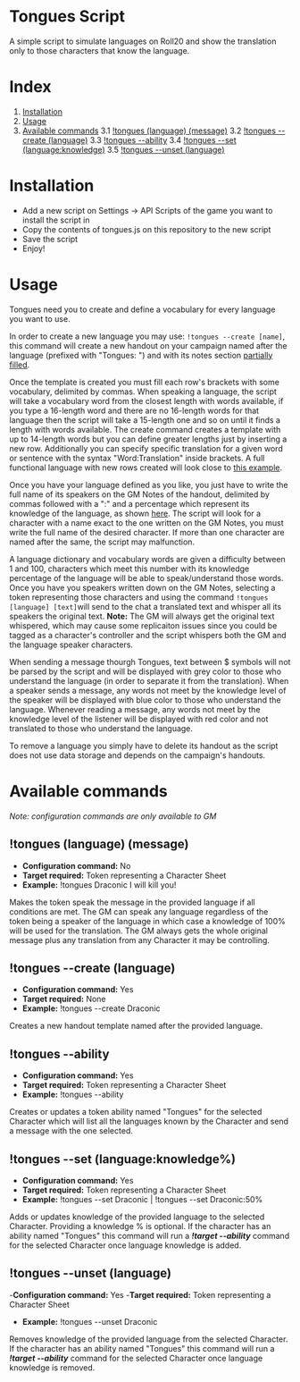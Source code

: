 # Tongues Script
A simple script to simulate languages on Roll20 and show the translation only to those characters that know the language.

# Index
1. [Installation](#installation)
2. [Usage](#usage)
3. [Available commands](#available-commands)
    3.1 [!tongues (language) (message)](#tongues-language-message)
    3.2 [!tongues --create (language)](#tongues---create-language)
    3.3 [!tongues --ability](#tongues---ability)
    3.4 [!tongues --set (language:knowledge)](#tongues---set-languageknowledge)
    3.5 [!tongues --unset (language)](#tongues---unset-language)

# Installation
- Add a new script on Settings -> API Scripts of the game you want to install the script in
- Copy the contents of tongues.js on this repository to the new script
- Save the script
- Enjoy!

# Usage
Tongues need you to create and define a vocabulary for every language you want to use.

In order to create a new language you may use: `!tongues --create [name]`, this command will create a new handout on your campaign named after the language (prefixed with "Tongues: ") and with its notes section [partially filled](https://i.gyazo.com/f42ef037efb3744221834743081696b1.png).

Once the template is created you must fill each row's brackets with some vocabulary, delimited by commas. When speaking a language, the script will take a vocabulary word from the closest length with words available, if you type a 16-length word and there are no 16-length words for that language then the script will take a 15-length one and so on until it finds a length with words available. The create command creates a template with up to 14-length words but you can define greater lengths just by inserting a new row.
Additionally you can specify specific translation for a given word or sentence with the syntax "Word:Translation" inside brackets.
A full functional language with new rows created will look close to [this example](https://i.gyazo.com/1eb5a7f0ad688a6fa0281172a828d9f4.png).

Once you have your language defined as you like, you just have to write the full name of its speakers on the GM Notes of the handout, delimited by commas followed with a ":" and a percentage which represent its knowledge of the language, as shown [here](https://i.gyazo.com/04bd5b16ca29a4c49b3a5b9f1b2d26c0.png). The script will look for a character with a name exact to the one written on the GM Notes, you must write the full name of the desired character. If more than one character are named after the same, the script may malfunction.

A language dictionary and vocabulary words are given a difficulty between 1 and 100, characters which meet this number with its knowledge percentage of the language will be able to speak/understand those words.
Once you have you speakers written down on the GM Notes, selecting a token representing those characters and using the command `!tongues [language] [text]`will send to the chat a translated text and whisper all its speakers the original text. **Note:** The GM will always get the original text whispered, which may cause some replicaiton issues since you could be tagged as a character's controller and the script whispers both the GM and the language speaker characters.

When sending a message thourgh Tongues, text between $ symbols will not be parsed by the script and will be displayed with grey color to those who understand the language (in order to separate it from the translation).
When a speaker sends a message, any words not meet by the knowledge level of the speaker will be displayed with blue color to those who understand the language.
Whenever reading a message, any words not meet by the knowledge level of the listener will be displayed with red color and not translated to those who understand the language.

To remove a language you simply have to delete its handout as the script does not use data storage and depends on the campaign's handouts.

# Available commands
*Note: configuration commands are only available to GM*

## !tongues (language) (message)
- **Configuration command:** No
- **Target required:** Token representing a Character Sheet
- **Example:** !tongues Draconic I will kill you!

Makes the token speak the message in the provided language if all conditions are met.
The GM can speak any language regardless of the token being a speaker of the language in which case a knowledge of 100% will be used for the translation.
The GM always gets the whole original message plus any translation from any Character it may be controlling.
## !tongues --create (language)
- **Configuration command:** Yes
- **Target required:** None
- **Example:** !tongues --create Draconic

Creates a new handout template named after the provided language.
## !tongues --ability
- **Configuration command:** Yes
- **Target required:** Token representing a Character Sheet
- **Example:** !tongues --ability

Creates or updates a token ability named "Tongues" for the selected Character which will list all the languages known by the Character and send a message with the one selected.
## !tongues --set (language:knowledge%)
- **Configuration command:** Yes
- **Target required:** Token representing a Character Sheet
- **Example:** !tongues --set Draconic | !tongues --set Draconic:50%

Adds or updates knowledge of the provided language to the selected Character. Providing a knowledge % is optional. If the character has an ability named "Tongues" this command will run a ***!target --ability*** command for the selected Character once language knowledge is added.
## !tongues --unset (language)
-**Configuration command:** Yes
-**Target required:** Token representing a Character Sheet
- **Example:** !tongues --unset Draconic

Removes knowledge of the provided language from the selected Character. If the character has an ability named "Tongues" this command will run a ***!target --ability*** command for the selected Character once language knowledge is removed.

